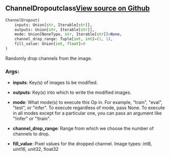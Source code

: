 ## ChannelDropout<span class="tag">class</span><a class="sourcelink" href=https://github.com/fastestimator/fastestimator/blob/r1.2/fastestimator/op/numpyop/univariate/channel_dropout.py/#L24-L49>View source on Github</a>
```python
ChannelDropout(
	inputs: Union[str, Iterable[str]],
	outputs: Union[str, Iterable[str]],
	mode: Union[NoneType, str, Iterable[str]]=None,
	channel_drop_range: Tuple[int, int]=(1, 1),
	fill_value: Union[int, float]=0
)
```
Randomly drop channels from the image.


<h3>Args:</h3>


* **inputs**: Key(s) of images to be modified.

* **outputs**: Key(s) into which to write the modified images.

* **mode**: What mode(s) to execute this Op in. For example, "train", "eval", "test", or "infer". To execute regardless of mode, pass None. To execute in all modes except for a particular one, you can pass an argument like "!infer" or "!train".

* **channel_drop_range**: Range from which we choose the number of channels to drop.

* **fill_value**: Pixel values for the dropped channel. Image types: int8, uint16, unit32, float32

